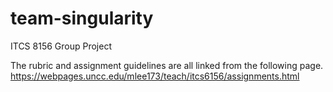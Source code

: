 # team-singularity
ITCS 8156 Group Project

The rubric and assignment guidelines are all linked from the following page.
https://webpages.uncc.edu/mlee173/teach/itcs6156/assignments.html
